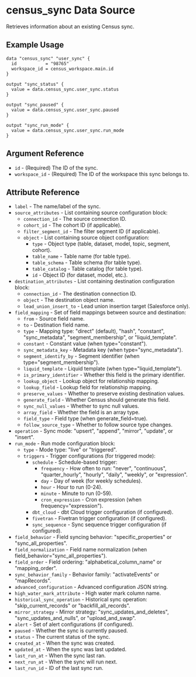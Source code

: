 # census_sync Data Source

Retrieves information about an existing Census sync.

## Example Usage

```hcl
data "census_sync" "user_sync" {
  id           = "98765"
  workspace_id = census_workspace.main.id
}

output "sync_status" {
  value = data.census_sync.user_sync.status
}

output "sync_paused" {
  value = data.census_sync.user_sync.paused
}

output "sync_run_mode" {
  value = data.census_sync.user_sync.run_mode
}
```

## Argument Reference

* `id` - (Required) The ID of the sync.
* `workspace_id` - (Required) The ID of the workspace this sync belongs to.

## Attribute Reference

* `label` - The name/label of the sync.
* `source_attributes` - List containing source configuration block:
  * `connection_id` - The source connection ID.
  * `cohort_id` - The cohort ID (if applicable).
  * `filter_segment_id` - The filter segment ID (if applicable).
  * `object` - List containing source object configuration:
    * `type` - Object type (table, dataset, model, topic, segment, cohort).
    * `table_name` - Table name (for table type).
    * `table_schema` - Table schema (for table type).
    * `table_catalog` - Table catalog (for table type).
    * `id` - Object ID (for dataset, model, etc.).
* `destination_attributes` - List containing destination configuration block:
  * `connection_id` - The destination connection ID.
  * `object` - The destination object name.
  * `lead_union_insert_to` - Lead union insertion target (Salesforce only).
* `field_mapping` - Set of field mappings between source and destination:
  * `from` - Source field name.
  * `to` - Destination field name.
  * `type` - Mapping type: "direct" (default), "hash", "constant", "sync_metadata", "segment_membership", or "liquid_template".
  * `constant` - Constant value (when type="constant").
  * `sync_metadata_key` - Metadata key (when type="sync_metadata").
  * `segment_identify_by` - Segment identifier (when type="segment_membership").
  * `liquid_template` - Liquid template (when type="liquid_template").
  * `is_primary_identifier` - Whether this field is the primary identifier.
  * `lookup_object` - Lookup object for relationship mapping.
  * `lookup_field` - Lookup field for relationship mapping.
  * `preserve_values` - Whether to preserve existing destination values.
  * `generate_field` - Whether Census should generate this field.
  * `sync_null_values` - Whether to sync null values.
  * `array_field` - Whether the field is an array type.
  * `field_type` - Field type (when generate_field=true).
  * `follow_source_type` - Whether to follow source type changes.
* `operation` - Sync mode: "upsert", "append", "mirror", "update", or "insert".
* `run_mode` - Run mode configuration block:
  * `type` - Mode type: "live" or "triggered".
  * `triggers` - Trigger configurations (for triggered mode):
    * `schedule` - Schedule-based trigger:
      * `frequency` - How often to run: "never", "continuous", "quarter_hourly", "hourly", "daily", "weekly", or "expression".
      * `day` - Day of week (for weekly schedules).
      * `hour` - Hour to run (0-24).
      * `minute` - Minute to run (0-59).
      * `cron_expression` - Cron expression (when frequency="expression").
    * `dbt_cloud` - dbt Cloud trigger configuration (if configured).
    * `fivetran` - Fivetran trigger configuration (if configured).
    * `sync_sequence` - Sync sequence trigger configuration (if configured).
* `field_behavior` - Field syncing behavior: "specific_properties" or "sync_all_properties".
* `field_normalization` - Field name normalization (when field_behavior="sync_all_properties").
* `field_order` - Field ordering: "alphabetical_column_name" or "mapping_order".
* `sync_behavior_family` - Behavior family: "activateEvents" or "mapRecords".
* `advanced_configuration` - Advanced configuration JSON string.
* `high_water_mark_attribute` - High water mark column name.
* `historical_sync_operation` - Historical sync operation: "skip_current_records" or "backfill_all_records".
* `mirror_strategy` - Mirror strategy: "sync_updates_and_deletes", "sync_updates_and_nulls", or "upload_and_swap".
* `alert` - Set of alert configurations (if configured).
* `paused` - Whether the sync is currently paused.
* `status` - The current status of the sync.
* `created_at` - When the sync was created.
* `updated_at` - When the sync was last updated.
* `last_run_at` - When the sync last ran.
* `next_run_at` - When the sync will run next.
* `last_run_id` - ID of the last sync run.